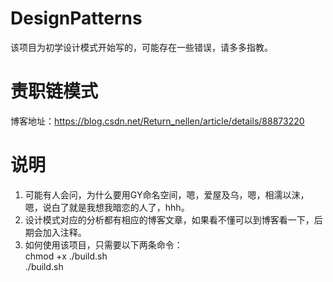 # DesignPatterns
该项目为初学设计模式开始写的，可能存在一些错误，请多多指教。

# 责职链模式
博客地址：https://blog.csdn.net/Return_nellen/article/details/88873220

# 说明
1. 可能有人会问，为什么要用GY命名空间，嗯，爱屋及乌，嗯，相濡以沫，嗯，说白了就是我想我暗恋的人了，hhh。
2. 设计模式对应的分析都有相应的博客文章，如果看不懂可以到博客看一下，后期会加入注释。
3. 如何使用该项目，只需要以下两条命令：
<br>chmod +x ./build.sh
<br>./build.sh
